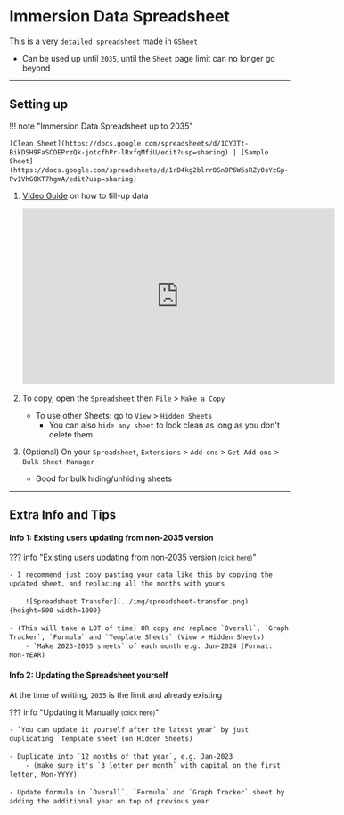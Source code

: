 # Immersion Data Spreadsheet

This is a very `detailed spreadsheet` made in `GSheet`

- Can be used up until `2035`, until the `Sheet` page limit can no longer go beyond

---

## Setting up

!!! note "Immersion Data Spreadsheet up to 2035"

    [Clean Sheet](https://docs.google.com/spreadsheets/d/1CYJTt-BikDSH9FaSCOEPrzQk-jotcfhPr-lRxfqMfiU/edit?usp=sharing) | [Sample Sheet](https://docs.google.com/spreadsheets/d/1rD4kg2blrr0Sn9P6W6sRZy0sYzGp-Pv1VhGOKT7hgmA/edit?usp=sharing)


1. [Video Guide](https://youtu.be/iklOYoIq7ew) on how to fill-up data

    <iframe width="560" height="315" src="https://www.youtube.com/embed/iklOYoIq7ew" title="Mining Demo" frameborder="0" allow="accelerometer; autoplay; clipboard-write; encrypted-media; gyroscope; picture-in-picture; web-share" allowfullscreen></iframe>

2. To copy, open the `Spreadsheet` then `File` > `Make a Copy`
    - To use other Sheets: go to `View` > `Hidden Sheets`
        - You can also `hide any sheet` to look clean as long as you don't delete them

3. (Optional) On your `Spreadsheet`, `Extensions` > `Add-ons` > `Get Add-ons` > `Bulk Sheet Manager`
    - Good for bulk hiding/unhiding sheets

---

## Extra Info and Tips

#### Info 1: Existing users updating from non-2035 version

??? info "Existing users updating from non-2035 version <small>(click here)</small>"

    - I recommend just copy pasting your data like this by copying the updated sheet, and replacing all the months with yours

        ![Spreadsheet Transfer](../img/spreadsheet-transfer.png){height=500 width=1000}

    - (This will take a LOT of time) OR copy and replace `Overall`, `Graph Tracker`, `Formula` and `Template Sheets` (View > Hidden Sheets)
        - `Make 2023-2035 sheets` of each month e.g. Jun-2024 (Format: Mon-YEAR)

#### Info 2: Updating the Spreadsheet yourself

At the time of writing, `2035` is the limit and already existing

??? info "Updating it Manually <small>(click here)</small>"

    - `You can update it yourself after the latest year` by just duplicating `Template sheet`(on Hidden Sheets)
    
    - Duplicate into `12 months of that year`, e.g. Jan-2023
        - (make sure it's `3 letter per month` with capital on the first letter, Mon-YYYY)
    
    - Update formula in `Overall`, `Formula` and `Graph Tracker` sheet by adding the additional year on top of previous year

